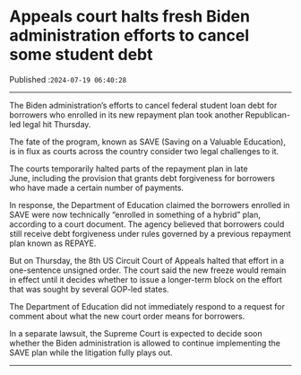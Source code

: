 # Appeals court halts fresh Biden administration efforts to cancel some student debt

Published :`2024-07-19 06:40:28`

---

The Biden administration’s efforts to cancel federal student loan debt for borrowers who enrolled in its new repayment plan took another Republican-led legal hit Thursday.

The fate of the program, known as SAVE (Saving on a Valuable Education), is in flux as courts across the country consider two legal challenges to it.

The courts temporarily halted parts of the repayment plan in late June, including the provision that grants debt forgiveness for borrowers who have made a certain number of payments.

In response, the Department of Education claimed the borrowers enrolled in SAVE were now technically “enrolled in something of a hybrid” plan, according to a court document. The agency believed that borrowers could still receive debt forgiveness under rules governed by a previous repayment plan known as REPAYE.

But on Thursday, the 8th US Circuit Court of Appeals halted that effort in a one-sentence unsigned order. The court said the new freeze would remain in effect until it decides whether to issue a longer-term block on the effort that was sought by several GOP-led states.

The Department of Education did not immediately respond to a request for comment about what the new court order means for borrowers.

In a separate lawsuit, the Supreme Court is expected to decide soon whether the Biden administration is allowed to continue implementing the SAVE plan while the litigation fully plays out.

---

